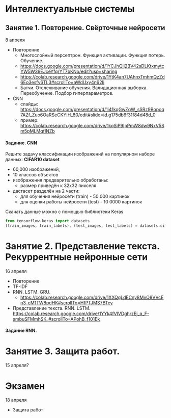 # Интеллектуальные системы
## Занятие 1. Повторение. Свёрточные нейросети
8 апреля
- Повторение
  - Многослойный персептрон. Функция активации. Функция потерь. Обучение.
  - https://docs.google.com/presentation/d/1YCJhQIj2BV42sDLKtxmytcYW5W39EJceYfqrYT7bKNo/edit?usp=sharing
  - https://colab.research.google.com/drive/1YtK4an7UAhnxTmhmQzZd6Eo3esfv6TL3#scrollTo=aWdUxy4n62Ii
  - Батчи. Отслеживание обучения. Валидационная выборка. Переобучение. Подбор гиперпараметров.
- CNN
  - слайды: https://docs.google.com/presentation/d/1i41kqGwZqW_sSRz9Bopoq7AZf_Zuo6OaRSeCKYIH_80/edit#slide=id.g175db6f31f84d48d_0
  - пример: https://colab.research.google.com/drive/1kqSiP9IpPmW8dw9NxV5Sm5pMLMqfINZb

#### Задание. CNN
Решите задачу классификации изображений на популярном наборе данных:
**CIFAR10 dataset**
- 60,000 изображений,
- 10 классов объектов
- изображения предварительно обработаны:
    - размер приведён к 32х32 пикселя
- дастасет разделён на 2 части:
    - для обучения нейросети (train) - 50 000 картинок
    - для оценки работы нейросети (test) - 10 0000 картинок

Скачать данные можно с помощью библиотеки Keras
```python
from tensorflow.keras import datasets
(train_images, train_labels), (test_images, test_labels) = datasets.cifar10.load_data()
```

# Занятие 2. Представление текста. Рекуррентные нейронные сети
16 апреля
- Повторение
- TF-IDF
- RNN. LSTM. GRU.
  - https://colab.research.google.com/drive/1XXQgLdECny8MvO8VVcEn3-cM1TW8pdHK#scrollTo=HfPTJMS7BTey
- Представление текста. RNN. LSTM. https://colab.research.google.com/drive/1YYk4fVlVDghrzEj_q_F-smbuSFMmhSK_#scrollTo=APohB_f101Ek


#### Задание RNN.


# Занятие 3. Защита работ.
15 апреля?

# Экзамен
18 апреля
- Защита работ
